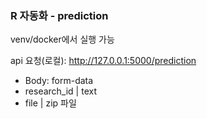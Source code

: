 ### R 자동화 - prediction

venv/docker에서 실행 가능

api 요청(로컬): http://127.0.0.1:5000/prediction
- Body: form-data
- research_id | text
- file | zip 파일
